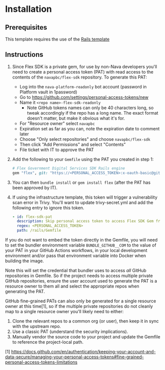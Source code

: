 # Installation

## Prerequisites

This template requires the use of the [Rails template](https://github.com/navapbc/template-application-rails)

## Instructions

1. Since Flex SDK is a private gem, for use by non-Nava developers you'll need
   to create a personal access token (PAT) with read access to the contents of
   the `navapbc/flex-sdk` repository. To generate this PAT:
   - Log into the `nava-platform-readonly` bot account (password in Platform vault in 1password)
   - Go to https://github.com/settings/personal-access-tokens/new
   - Name it `<repo name>-flex-sdk-readonly`
     - Note GitHub tokens names can only be 40 characters long, so tweak
       accordingly if the repo has a long name. The exact format doesn't matter,
       but make it obvious what it's for.
   - For "Resource owner" select `navapbc`
   - Expiration set as far as you can, note the expiration date to comment later
   - Choose "Only select repositories" and choose `navapbc/flex-sdk`
   - Then click "Add Permissions" and select "Contents"
   - File ticket with IT to approve the PAT

1. Add the following to your `Gemfile` using the PAT you created in step 1:

    ```ruby
    # Flex Government Digital Services SDK Rails engine
    gem "flex", git: "https://<PERSONAL_ACCESS_TOKEN>:x-oauth-basic@github.com/navapbc/flex-sdk.git"
    ```

1. You can then `bundle install` or `gem install flex` (after the PAT has been
   approved by IT).

1. If using the infrastructure template, this token will trigger a vulnerability scan error in Trivy. You'll want to update trivy-secret.yml and add the following entry to ignore this token.

    ```yml
    - id: flex-sdk-pat
      description: Skip personal access token to access Flex SDK Gem from navapbc/flex-sdk
      regex: <PERSONAL_ACCESS_TOKEN>
      path: /rails/Gemfile
    ```

If you do not want to embed the token directly in the Gemfile, you will need to set the bundler environment variable `BUNDLE_GITHUB__COM` to the value of your PAT in your GitHub Actions workflows, in your local development environment and/or pass that environment variable into Docker when building the image.

Note this will set the credential that bundler uses to access _all_ GitHub repositories in Gemfile. So if the project needs to access multiple private GitHub repositories, ensure the user account used to generate the PAT is a resource owner to them all and select the appropriate repos when generating the PAT.

GitHub fine-grained PATs can also only be generated for a single resource owner at this time[1], so if the multiple private repositories do not cleanly map to a single resource owner you'll likely need to either:
1. Clone the relevant repos to a common org (or user), then keep it in sync with the upstream repo.
2. Use a classic PAT (understand the security implications).
3. Manually vendor the source code to your project and update the Gemfile to reference the project-local path.

[1] https://docs.github.com/en/authentication/keeping-your-account-and-data-secure/managing-your-personal-access-tokens#fine-grained-personal-access-tokens-limitations
